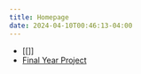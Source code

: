 ```yaml
---
title: Homepage
date: 2024-04-10T00:46:13-04:00
---
```

- [[]]
- [ Final Year Project](20231126225725-final_year_moc.md)
